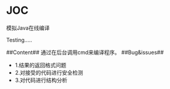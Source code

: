 # JOC
模拟Java在线编译

Testing.....

##Content##
通过在后台调用cmd来编译程序。
##Bug&issues##
- 1.结果的返回格式问题
- 2.对接受的代码进行安全检测
- 3.对代码进行结构分析
